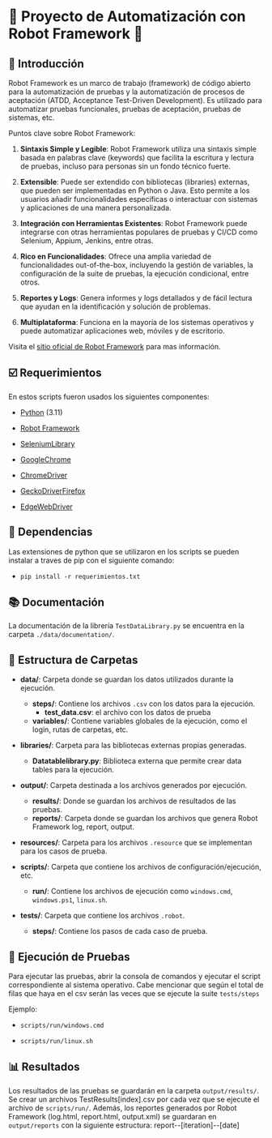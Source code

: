 # 🤖 Proyecto de Automatización con Robot Framework 🚀

## 📖 Introducción

Robot Framework es un marco de trabajo (framework) de código abierto para la automatización de pruebas y la automatización de procesos de aceptación (ATDD, Acceptance Test-Driven Development). Es utilizado para automatizar pruebas funcionales, pruebas de aceptación, pruebas de sistemas, etc.

Puntos clave sobre Robot Framework:

1. **Sintaxis Simple y Legible**: Robot Framework utiliza una sintaxis simple basada en palabras clave (keywords) que facilita la escritura y lectura de pruebas, incluso para personas sin un fondo técnico fuerte.

2. **Extensible**: Puede ser extendido con bibliotecas (libraries) externas, que pueden ser implementadas en Python o Java. Esto permite a los usuarios añadir funcionalidades específicas o interactuar con sistemas y aplicaciones de una manera personalizada.

3. **Integración con Herramientas Existentes**: Robot Framework puede integrarse con otras herramientas populares de pruebas y CI/CD como Selenium, Appium, Jenkins, entre otras.

4. **Rico en Funcionalidades**: Ofrece una amplia variedad de funcionalidades out-of-the-box, incluyendo la gestión de variables, la configuración de la suite de pruebas, la ejecución condicional, entre otros.

5. **Reportes y Logs**: Genera informes y logs detallados y de fácil lectura que ayudan en la identificación y solución de problemas.

6. **Multiplataforma**: Funciona en la mayoría de los sistemas operativos y puede automatizar aplicaciones web, móviles y de escritorio.

Visita el [sitio oficial de Robot Framework](https://robotframework.org) para mas información.

## ☑️ Requerimientos
En estos scripts fueron usados los siguientes componentes:

- [Python](https://www.python.org/downloads/) (3.11)

- [Robot Framework](https://robotframework.org/robotframework/latest/RobotFrameworkUserGuide.html)

- [SeleniumLibrary](https://github.com/robotframework/SeleniumLibrary)

- [GoogleChrome](https://www.google.com/intl/es-419/chrome/)

- [ChromeDriver](https://chromedriver.chromium.org/downloads)

- [GeckoDriverFirefox](https://github.com/mozilla/geckodriver/releases)

- [EdgeWebDriver](https://developer.microsoft.com/en-us/microsoft-edge/tools/webdriver/)

## 🔗 Dependencias

Las extensiones de python que se utilizaron en los scripts se pueden instalar a traves de pip con el siguiente comando:

- `pip install -r requerimientos.txt`

## 📚 Documentación

La documentación de la librería `TestDataLibrary.py` se encuentra en la carpeta `./data/documentation/`.

## 📁 Estructura de Carpetas

- **data/**: Carpeta donde se guardan los datos utilizados durante la ejecución.
  - **steps/**: Contiene los archivos `.csv` con los datos para la ejecución.
    - **test_data.csv**: el archivo con los datos de prueba
  - **variables/**: Contiene variables globales de la ejecución, como el login, rutas de carpetas, etc.

- **libraries/**: Carpeta para las bibliotecas externas propias generadas.
  - **Datatablelibrary.py**: Biblioteca externa que permite crear data tables para la ejecución.

- **output/**: Carpeta destinada a los archivos generados por ejecución.
  - **results/**: Donde se guardan los archivos de resultados de las pruebas.
  - **reports/**: Carpeta donde se guardan los archivos que genera Robot Framework log, report, output.

- **resources/**: Carpeta para los archivos `.resource` que se implementan para los casos de prueba.

- **scripts/**: Carpeta que contiene los archivos de configuración/ejecución, etc.
  - **run/**: Contiene los archivos de ejecución como `windows.cmd`, `windows.ps1`, `linux.sh`.

- **tests/**: Carpeta que contiene los archivos `.robot`.
  - **steps/**: Contiene los pasos de cada caso de prueba.

## 🚀 Ejecución de Pruebas

Para ejecutar las pruebas, abrir la consola de comandos y ejecutar el script correspondiente al sistema operativo. Cabe mencionar que según el total de filas que haya en el csv serán las veces que se ejecute la suite `tests/steps`

Ejemplo:

- `scripts/run/windows.cmd`

- `scripts/run/linux.sh`

## 📊 Resultados

Los resultados de las pruebas se guardarán en la carpeta `output/results/`. Se crear un archivos TestResults\[index\].csv por cada vez que se ejecute el archivo de `scripts/run/`. Además, los reportes generados por Robot Framework (log.html, report.html, output.xml) se guardaran en `output/reports` con la siguiente estructura: report--\[iteration\]--\[date\]
